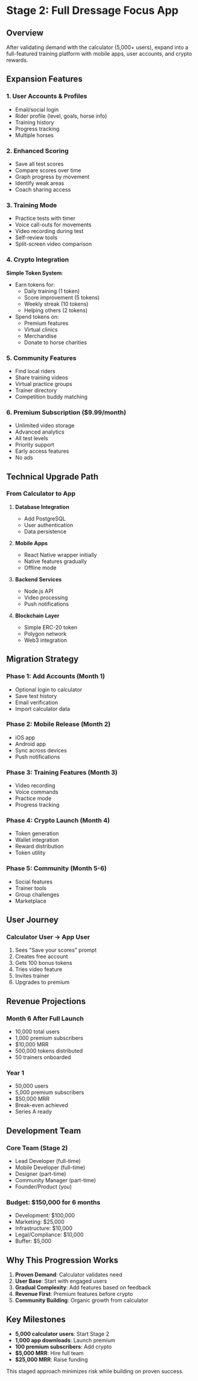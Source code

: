 # Stage 2: Full Dressage Focus App

## Overview
After validating demand with the calculator (5,000+ users), expand into a full-featured training platform with mobile apps, user accounts, and crypto rewards.

## Expansion Features

### 1. User Accounts & Profiles
- Email/social login
- Rider profile (level, goals, horse info)
- Training history
- Progress tracking
- Multiple horses

### 2. Enhanced Scoring
- Save all test scores
- Compare scores over time
- Graph progress by movement
- Identify weak areas
- Coach sharing access

### 3. Training Mode
- Practice tests with timer
- Voice call-outs for movements
- Video recording during test
- Self-review tools
- Split-screen video comparison

### 4. Crypto Integration
**Simple Token System**:
- Earn tokens for:
  - Daily training (1 token)
  - Score improvement (5 tokens)
  - Weekly streak (10 tokens)
  - Helping others (2 tokens)
- Spend tokens on:
  - Premium features
  - Virtual clinics
  - Merchandise
  - Donate to horse charities

### 5. Community Features
- Find local riders
- Share training videos
- Virtual practice groups
- Trainer directory
- Competition buddy matching

### 6. Premium Subscription ($9.99/month)
- Unlimited video storage
- Advanced analytics
- All test levels
- Priority support
- Early access features
- No ads

## Technical Upgrade Path

### From Calculator to App
1. **Database Integration**
   - Add PostgreSQL
   - User authentication
   - Data persistence

2. **Mobile Apps**
   - React Native wrapper initially
   - Native features gradually
   - Offline mode

3. **Backend Services**
   - Node.js API
   - Video processing
   - Push notifications

4. **Blockchain Layer**
   - Simple ERC-20 token
   - Polygon network
   - Web3 integration

## Migration Strategy

### Phase 1: Add Accounts (Month 1)
- Optional login to calculator
- Save test history
- Email verification
- Import calculator data

### Phase 2: Mobile Release (Month 2)
- iOS app
- Android app
- Sync across devices
- Push notifications

### Phase 3: Training Features (Month 3)
- Video recording
- Voice commands
- Practice mode
- Progress tracking

### Phase 4: Crypto Launch (Month 4)
- Token generation
- Wallet integration
- Reward distribution
- Token utility

### Phase 5: Community (Month 5-6)
- Social features
- Trainer tools
- Group challenges
- Marketplace

## User Journey

### Calculator User → App User
1. Sees "Save your scores" prompt
2. Creates free account
3. Gets 100 bonus tokens
4. Tries video feature
5. Invites trainer
6. Upgrades to premium

## Revenue Projections

### Month 6 After Full Launch
- 10,000 total users
- 1,000 premium subscribers
- $10,000 MRR
- 500,000 tokens distributed
- 50 trainers onboarded

### Year 1
- 50,000 users
- 5,000 premium subscribers
- $50,000 MRR
- Break-even achieved
- Series A ready

## Development Team

### Core Team (Stage 2)
- Lead Developer (full-time)
- Mobile Developer (full-time)
- Designer (part-time)
- Community Manager (part-time)
- Founder/Product (you)

### Budget: $150,000 for 6 months
- Development: $100,000
- Marketing: $25,000
- Infrastructure: $10,000
- Legal/Compliance: $10,000
- Buffer: $5,000

## Why This Progression Works

1. **Proven Demand**: Calculator validates need
2. **User Base**: Start with engaged users
3. **Gradual Complexity**: Add features based on feedback
4. **Revenue First**: Premium features before crypto
5. **Community Building**: Organic growth from calculator

## Key Milestones

- **5,000 calculator users**: Start Stage 2
- **1,000 app downloads**: Launch premium
- **100 premium subscribers**: Add crypto
- **$5,000 MRR**: Hire full team
- **$25,000 MRR**: Raise funding

This staged approach minimizes risk while building on proven success.